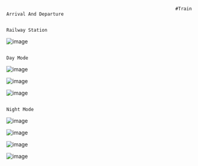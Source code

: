                                                                   #Train Arrival And Departure 

                                                                        Railway Station

![image](https://github.com/user-attachments/assets/f12445c1-9b6b-4944-991f-1c0538d5c21a)

                                                                          Day Mode
                                        
![image](https://github.com/user-attachments/assets/19c49951-7f95-4bfa-8d08-868a1d267eab)

![image](https://github.com/user-attachments/assets/6cf98373-0b04-4362-b3a6-8965467a1384)

![image](https://github.com/user-attachments/assets/7a56d9c9-f69c-421e-948c-1f58308ce13a)

                                                                          Night Mode
                                        
![image](https://github.com/user-attachments/assets/b85386b4-55be-47f2-9c32-8303568cb7ff)

![image](https://github.com/user-attachments/assets/5636f5f0-4955-4405-b9e1-13593f7e8cce)

![image](https://github.com/user-attachments/assets/1fb73832-62c8-4f5b-98e2-c6f7ad89e96c)

![image](https://github.com/user-attachments/assets/1150e98a-c144-49b3-8fc2-4343dd1a652f)

